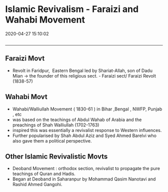 # Islamic Revivalism - Faraizi and Wahabi Movement
2020-04-27 15:10:02
```toc
```
---


## Faraizi Movt
-   Revolt in Faridpur,  Eastern Bengal led by Shariat-Allah, son of Dadu Mian → the founder of this religious sect. - Faraizi sect/ Faraizi Revolt (1838-57)

## Wahabi Movt
-   Wahabi/Walliullah Movement ( 1830-61 ) in Bihar ,Bengal , NWFP, Punjab , etc
-   was based on the teachings of Abdul Wahab of Arabia and the preachings of Shah Walliullah (1702-1763)
-   inspired this was essentially a revivalist response to Western influences. 
-   Further popularised by Shah Abdul Aziz and Syed Ahmed Barelvi who also gave them a political perspective.

## Other Islamic Revivalistic Movts

-   Deoband Movement : orthodox section, revivalist to propagate the pure teachings of Quran and Hadis. 
-   Began at Deoband in Saharanpur by Mohammad Qasim Nanotavi and Rashid Ahmed Gangohi.







